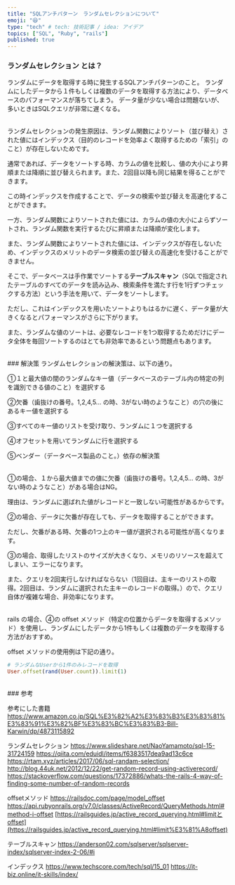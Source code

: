 ```yaml
---
title: "SQLアンチパターン　ランダムセレクションについて"
emoji: "😆"
type: "tech" # tech: 技術記事 / idea: アイデア
topics: ["SQL", "Ruby", "rails"]
published: true
---
```


### ランダムセレクション とは？

ランダムにデータを取得する時に発生するSQLアンチパターンのこと。
ランダムにしたデータから１件もしくは複数のデータを取得する方法により、データベースのパフォーマンスが落ちてしまう。
データ量が少ない場合は問題ないが、多いときはSQLクエリが非常に遅くなる。

<br>
ランダムセレクションの発生原因は、ランダム関数によりソート（並び替え）された値にはインデックス（目的のレコードを効率よく取得するための「索引」のこと）が存在しないためです。

通常であれば、データをソートする時、カラムの値を比較し、値の大小により昇順または降順に並び替えられます。また、2回目以降も同じ結果を得ることができます。

この時インデックスを作成することで、データの検索や並び替えを高速化することができます。

一方、ランダム関数によりソートされた値には、カラムの値の大小によらずソートされ、ランダム関数を実行するたびに昇順または降順が変化します。

また、ランダム関数によりソートされた値には、インデックスが存在しないため、インデックスのメリットのデータ検索の並び替えの高速化を受けることができません。

そこで、データベースは手作業でソートする**テーブルスキャン**（SQLで指定されたテーブルのすべてのデータを読み込み、検索条件を満たす行を1行ずつチェックする方法）という手法を用いて、データをソートします。

ただし、これはインデックスを用いたソートよりもはるかに遅く、データ量が大きくなるとパフォーマンスがさらに下がります。

また、ランダムな値のソートは、必要なレコードを1つ取得するためだけにデータ全体を毎回ソートするのはとても非効率であるという問題点もあります。

<br>
### 解決策
ランダムセレクションの解決策は、以下の通り。

①１と最大値の間のランダムなキー値（データベースのテーブル内の特定の列を識別できる値のこと）を選択する

②欠番（歯抜けの番号。1,2,4,5… の時、3がない時のようなこと）の穴の後にあるキー値を選択する

③すべてのキー値のリストを受け取り、ランダムに１つを選択する

④オフセットを用いてランダムに行を選択する

⑤ベンダー（データベース製品のこと。）依存の解決策

<br>
①の場合、１から最大値までの値に欠番（歯抜けの番号。1,2,4,5… の時、3がない時のようなこと）がある場合はNG。

理由は、ランダムに選ばれた値がレコードと一致しない可能性があるからです。

②の場合、データに欠番が存在しても、データを取得することができます。

ただし、欠番がある時、欠番の1つ上のキー値が選択される可能性が高くなります。

③の場合、取得したリストのサイズが大きくなり、メモリのリソースを超えてしまい、エラーになります。

また、クエリを2回実行しなければならない（1回目は、主キーのリストの取得。2回目は、ランダムに選択された主キーのレコードの取得。）ので、クエリ自体が複雑な場合、非効率になります。

<br>
rails の場合、④の offset メソッド（特定の位置からデータを取得するメソッド）を使用し、ランダムにしたデータから1件もしくは複数のデータを取得する方法がおすすめ。

offset メソッドの使用例は下記の通り。

```ruby
# ランダムなUserから1件のみレコードを取得
User.offset(rand(User.count)).limit(1)
```

<br>
### 参考

参考にした書籍
<https://www.amazon.co.jp/SQL%E3%82%A2%E3%83%B3%E3%83%81%E3%83%91%E3%82%BF%E3%83%BC%E3%83%B3-Bill-Karwin/dp/4873115892>

ランダムセレクション
<https://www.slideshare.net/NaoYamamoto/sql-15-31724159>
<https://qiita.com/eduidl/items/f6383517dea9ad13c6ce>
<https://rtam.xyz/articles/2017/06/sql-randam-selection/>
<http://blog.44uk.net/2012/12/22/get-random-record-using-activerecord/>
<https://stackoverflow.com/questions/17372886/whats-the-rails-4-way-of-finding-some-number-of-random-records>

offsetメソッド
<https://railsdoc.com/page/model_offset>
<https://api.rubyonrails.org/v7.0/classes/ActiveRecord/QueryMethods.html#method-i-offset>
[https://railsguides.jp/active_record_querying.html#limitとoffset](https://railsguides.jp/active_record_querying.html#limit%E3%81%A8offset)

テーブルスキャン
<https://anderson02.com/sqlserver/sqlserver-index/sqlserver-index-2-06/#i>

インデックス
<https://www.techscore.com/tech/sql/15_01>
<https://it-biz.online/it-skills/index/>
